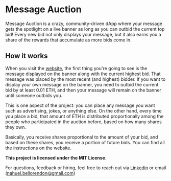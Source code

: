 # Message Auction

Message Auction is a crazy, community-driven dApp where your message gets the spotlight on a live banner as long as you can outbid the current top bid! Every new bid not only displays your message, but it also earns you a share of the rewards that accumulate as more bids come in.

## How it works

When you visit the [website](https://messageauction.com/), the first thing you're going to see is the message displayed on the banner along with the current highest bid. That message was placed by the most recent (and highest) bidder. If you want to display your own message on the banner, you need to outbid the current bid by at least 0.01 ETH, and then your message will remain on the banner until someone outbids you.

This is one aspect of the project: you can place any message you want such as advertising, jokes, or anything else. On the other hand, every time you place a bid, that amount of ETH is distributed proportionally among the people who participated in the auction before, based on how many shares they own.

Basically, you receive shares proportional to the amount of your bid, and based on these shares, you receive a portion of future bids. You can find all the instructions on the website.

**This project is licensed under the MIT License.**

For questions, feedback or hiring, feel free to reach out via [Linkedin](https://www.linkedin.com/in/nahuel-bello-rendon-9a9710301/) or email (nahuel.bellorendon@gmail.com)
